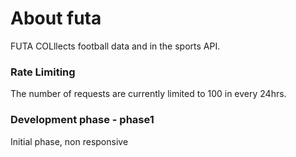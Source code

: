 # About futa

FUTA COLllects football data and in the sports API.

### Rate Limiting 
The number of requests are currently limited to 100 in every 24hrs.

### Development phase - phase1
Initial phase, non responsive 
